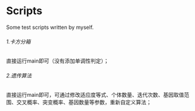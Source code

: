 # Scripts
Some test scripts written by myself.

###### 1.卡方分箱
直接运行main即可（没有添加单调性判定）；

###### 2.遗传算法
直接运行main即可，可通过修改适应度等式、个体数量、迭代次数、基因取值范围、交叉概率、突变概率、基因数量等参数，重新自定义算法；
